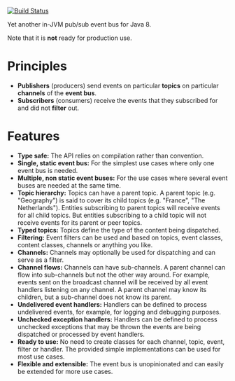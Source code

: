 [![Build Status](https://travis-ci.org/padrig64/MiniBus.svg?branch=master)](https://travis-ci.org/padrig64/MiniBus)

Yet another in-JVM pub/sub event bus for Java 8.

Note that it is **not** ready for production use.

# Principles

* **Publishers** (producers) send events on particular **topics** on particular **channels** of the **event bus**.
* **Subscribers** (consumers) receive the events that they subscribed for and did not **filter** out.

# Features

* **Type safe:** The API relies on compilation rather than convention.
* **Single, static event bus:** For the simplest use cases where only one event bus is needed.
* **Multiple, non static event buses:** For the use cases where several event buses are needed at the same time.
* **Topic hierarchy:** Topics can have a parent topic. A parent topic (e.g. "Geography") is said to cover its child
topics (e.g. "France", "The Netherlands"). Entities subscribing to parent topics will receive events for all child
topics. But entities subscribing to a child topic will not receive events for its parent or peer topics.
* **Typed topics:** Topics define the type of the content being dispatched.
* **Filtering:** Event filters can be used and based on topics, event classes, content classes, channels or anything you
like.
* **Channels:** Channels may optionally be used for dispatching and can serve as a filter.
* **Channel flows:** Channels can have sub-channels. A parent channel can flow into sub-channels but not the other way
around. For example, events sent on the broadcast channel will be received by all event handlers listening on any
channel. A parent channel may know its children, but a sub-channel does not know its parent.
* **Undelivered event handlers:** Handlers can be defined to process undelivered events, for example, for logging and
debugging purposes.
* **Unchecked exception handlers:** Handlers can be defined to process unchecked exceptions that may be thrown the
events are being dispatched or processed by event handlers.
* **Ready to use:** No need to create classes for each channel, topic, event, filter or handler. The provided simple
implementations can be used for most use cases.
* **Flexible and extensible:** The event bus is unopinionated and can easily be extended for more use cases.
